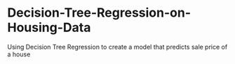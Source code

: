 # Decision-Tree-Regression-on-Housing-Data
Using Decision Tree Regression to create a model that predicts sale price of a house 
